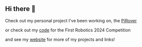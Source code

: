 ## Hi there 👋

Check out my personal project I've been working on, the [PiRover](https://github.com/WeasalCrafter/PiRover)

or check out my [code](https://github.com/WeasalCrafter/FRC545) for the First Robotics 2024 Competition

and see my [website](https://loganfick.com/) for more of my projects and links!
<!--
**WeasalCrafter/WeasalCrafter** is a ✨ _special_ ✨ repository because its `README.md` (this file) appears on your GitHub profile.

Here are some ideas to get you started:


Check out my personal project, PiRover
or check out my current code for the 2024 First Robotics Crescendo game

- 🔭 I’m currently working on ...
- 🌱 I’m currently learning ...
- 👯 I’m looking to collaborate on ...
- 🤔 I’m looking for help with ...
- 💬 Ask me about ...
- 📫 How to reach me: ...
- 😄 Pronouns: ...
- ⚡ Fun fact: ...
-->
